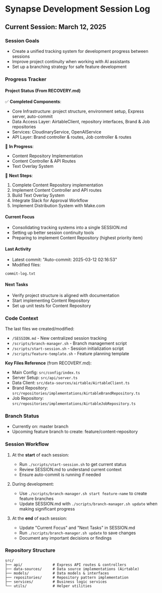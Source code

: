 # Synapse Development Session Log

## Current Session: March 12, 2025

### Session Goals
- Create a unified tracking system for development progress between sessions
- Improve project continuity when working with AI assistants
- Set up a branching strategy for safe feature development

### Progress Tracker

#### Project Status (From RECOVERY.md)
✅ **Completed Components**:
- Core Infrastructure: project structure, environment setup, Express server, auto-commit
- Data Access Layer: AirtableClient, repository interfaces, Brand & Job repositories
- Services: CloudinaryService, OpenAIService
- API Layer: Brand controller & routes, Job controller & routes

🚧 **In Progress**:
- Content Repository Implementation
- Content Controller & API Routes
- Text Overlay System

📝 **Next Steps**:
1. Complete Content Repository implementation
2. Implement Content Controller and API routes
3. Build Text Overlay System 
4. Integrate Slack for Approval Workflow
5. Implement Distribution System with Make.com

#### Current Focus
- Consolidating tracking systems into a single SESSION.md
- Setting up better session continuity tools
- Preparing to implement Content Repository (highest priority item)

#### Last Activity
- Latest commit: "Auto-commit: 2025-03-12 02:16:53"
- Modified files:
```
commit-log.txt
```

#### Next Tasks
- Verify project structure is aligned with documentation
- Start implementing Content Repository
- Set up unit tests for Content Repository

### Code Context
The last files we created/modified:
- `/SESSION.md` - New centralized session tracking
- `/scripts/branch-manager.sh` - Branch management script
- `/scripts/start-session.sh` - Session initialization script
- `/scripts/feature-template.sh` - Feature planning template

**Key Files Reference** (from RECOVERY.md):
- Main Config: `src/config/index.ts`
- Server Setup: `src/api/server.ts`
- Data Client: `src/data-sources/airtable/AirtableClient.ts`
- Brand Repository: `src/repositories/implementations/AirtableBrandRepository.ts`
- Job Repository: `src/repositories/implementations/AirtableJobRepository.ts`

### Branch Status
- Currently on: master branch
- Upcoming feature branch to create: feature/content-repository

### Session Workflow
1. At the **start** of each session:
   - Run `./scripts/start-session.sh` to get current status
   - Review SESSION.md to understand current context
   - Ensure auto-commit is running if needed

2. During development:
   - Use `./scripts/branch-manager.sh start feature-name` to create feature branches
   - Update SESSION.md with `./scripts/branch-manager.sh update` when making significant progress

3. At the **end** of each session:
   - Update "Current Focus" and "Next Tasks" in SESSION.md
   - Run `./scripts/branch-manager.sh update` to save changes
   - Document any important decisions or findings

### Repository Structure
```
src/
├── api/              # Express API routes & controllers
├── data-sources/     # Data source implementations (Airtable)
├── models/           # Data models & interfaces
├── repositories/     # Repository pattern implementation
├── services/         # Business logic services
└── utils/            # Helper utilities
```
